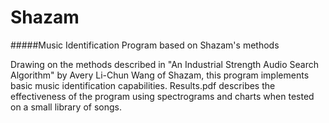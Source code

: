 Shazam 
======

#####Music Identification Program based on Shazam's methods


Drawing on the methods described in "An Industrial Strength Audio Search Algorithm" by Avery Li-Chun Wang of Shazam, this program implements basic music identification capabilities. Results.pdf describes the effectiveness of the program using spectrograms and charts when tested on a small library of songs.
